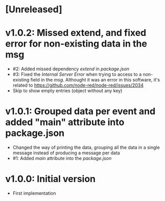 # [Unreleased]

# v1.0.2: Missed extend, and fixed error for non-existing data in the msg

-  #2: Added missed dependency _extend_ in _package.json_
-  #3: Fixed the _Internal Server Error_ when trying to access to a non-existing field in the _msg_. Althought it was an error in this software, it's related to https://github.com/node-red/node-red/issues/2034
-  Skip to show empty entries (object without any key)

# v1.0.1: Grouped data per event and added "main" attribute into package.json

-  Changed the way of printing the data, grouping all the data in a single message instead of producing a message per data
-  #1: Added _main_ attribute into the _package.json_

# v1.0.0: Initial version

- First implementation
